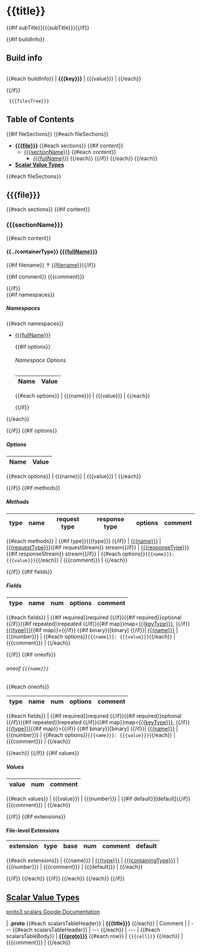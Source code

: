 # {{title}}

{{#if subTitle}}{{{subTitle}}}{{/if}}

<a name="top"></a>

{{#if buildInfo}}
## Build info

<a name="package-info"></a>

|          |          |
| -------- | -------- |
{{#each buildInfo}}
| __{{{key}}}__ | {{{value}}} |
{{/each}}

{{/if}}

<code><pre>
{{{filesTree}}}</pre></code>

## Table of Contents

{{#if fileSections}}
{{#each fileSections}}
- [__{{{file}}}__](#{{file}}) <a name="index-{{file}}"></a>
  {{#each sections}}
  {{#if content}}
  - [{{{sectionName}}}](#{{file}}-{{{sectionName}}})
    {{#each content}}
    - [_{{{fullName}}}_](#{{{fullName}}})
    {{/each}}
  {{/if}}
  {{/each}}
{{/each}}
- [__Scalar Value Types__](#scalar-value-types)

{{#each fileSections}}
## {{{file}}}

<a name="{{file}}"></a>

{{#each sections}}
{{#if content}}
### {{{sectionName}}}

<a name="{{file}}-{{{sectionName}}}"></a>

{{#each content}}
#### {{../containerType}} [{{{fullName}}}](#{{{fullName}}})

<a name="{{{fullName}}}"></a>

{{#if filename}} ↑ [{{filename}}](#index-{{{filename}}}){{/if}}

{{#if comment}}
{{{comment}}}

{{/if}}  
{{#if namespaces}}
##### Namespaces

{{#each namespaces}}
- [{{{fullName}}}](#{{{fullName}}})

  {{#if options}}  
  ###### Namespace Options
  
  | Name | Value |
  | ---- | ----- |
  {{#each options}}
  | {{{name}}} | {{{value}}} |
  {{/each}}
  
  {{/if}}

{{/each}}

{{/if}}
{{#if options}}  
##### Options

| Name | Value |
| ---- | ----- |
{{#each options}}
| {{{name}}} | {{{value}}} |
{{/each}}

{{/if}}
{{#if methods}}  
##### Methods
  
| type | name | request type | response type | options | comment |
| ---- | ---- | ------------ | ------------- | ------- | ------- |
{{#each methods}}
| {{#if type}}{{{type}}} {{/if}} | [{{{name}}}](#{{{fullName}}}) | [{{{requestType}}}](#{{{requestType}}}){{#if requestStream}} stream{{/if}} | [{{{responseType}}}](#{{{responseType}}}){{#if responseStream}} stream{{/if}} | {{#each options}}`{{{name}}}: {{{value}}}`{{/each}} | {{{comment}}} <a name="{{{fullName}}}"></a> |
{{/each}}

{{/if}}
{{#if fields}}  
##### Fields

| type | name | num | options | comment |
| ---- | ---- | --- | ------- | ------- |
{{#each fields}}
| {{#if required}}required {{/if}}{{#if required}}optional {{/if}}{{#if repeated}}repeated {{/if}}{{#if map}}map<[{{{keyType}}}](#{{{keyType}}}), {{/if}}[{{{type}}}](#{{{type}}}){{#if map}}>{{/if}} {{#if binary}}[binary] {{/if}}| [{{{name}}}](#{{{fullName}}}.{{{name}}}) | {{{number}}} | {{#each options}}`{{{name}}}: {{{value}}}`{{/each}} | {{{comment}}} <a name="{{{fullName}}}"></a> |
{{/each}}

{{/if}}
{{#if oneofs}}  
###### oneof `{{{name}}}`

<a name="{{{fullName}}}.{{{name}}}"></a>

{{#each oneofs}}

| type | name | num | options | comment |
| ---- | ---- | --- | ------- | ------- |
{{#each fields}}
| {{#if required}}required {{/if}}{{#if required}}optional {{/if}}{{#if repeated}}repeated {{/if}}{{#if map}}map<[{{{keyType}}}](#{{{keyType}}}), {{/if}}[{{{type}}}](#{{{type}}}){{#if map}}>{{/if}} {{#if binary}}[binary] {{/if}}| [{{{name}}}](#{{{fullName}}}.{{{name}}}) | {{{number}}} | {{#each options}}`{{{name}}}: {{{value}}}`{{/each}} | {{{comment}}} <a name="{{{fullName}}}"></a> |
{{/each}}

{{/each}}
{{/if}}
{{#if values}}
##### Values

| value | num | comment |
| ----- | --- | ------- |
{{#each values}}
| {{{value}}} | {{{number}}} | {{#if default}}[default]{{/if}} {{{comment}}} |
{{/each}}

{{/if}}
{{#if extensions}}
#### File-level Extensions

<a name="{{{fullName}}}-extensions"></a>

| extension | type | base | num | comment | default |
| --------- | ---- | ---- | --- | ------- | ------- |

{{#each extensions}}
| {{{name}}} | [{{{type}}}](#{{{type}}}) | [{{{containingType}}}](#{{{containingType}}}) | {{{number}}} | {{{comment}}} | {{{default}}} |
{{/each}}

{{/if}}
{{/each}}
{{/if}}
{{/each}}
{{/each}}
{{/if}}
## [Scalar Value Types](#scalar-value-types)

[proto3 scalars Google Documentation](https://developers.google.com/protocol-buffers/docs/proto3#scalar)

<a name="scalar-value-types"></a>

| __.proto__ {{#each scalarsTableHeader}} | __{{{title}}}__ {{/each}} | Comment |
| --- {{#each scalarsTableHeader}} | --- {{/each}} | --- |
{{#each scalarsTableBody}} 
| __[{{{proto}}}](#{{{proto}}})__ {{#each row}} | `{{{cell}}}` {{/each}} | {{{comment}}} <a name="{{{proto}}}"></a> |
{{/each}}

